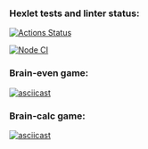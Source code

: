 ### Hexlet tests and linter status:
[![Actions Status](https://github.com/ladadori/frontend-project-lvl1/workflows/hexlet-check/badge.svg)](https://github.com/ladadori/frontend-project-lvl1/actions)

[![Node CI](https://github.com/ladadori/frontend-project-lvl1/workflows/Node%20CI/badge.svg)](https://github.com/ladadori/frontend-project-lvl1/actions)

### Brain-even game:

[![asciicast](https://asciinema.org/a/453114.svg)](https://asciinema.org/a/453114)

### Brain-calc game:

[![asciicast](https://asciinema.org/a/453126.svg)](https://asciinema.org/a/453126)